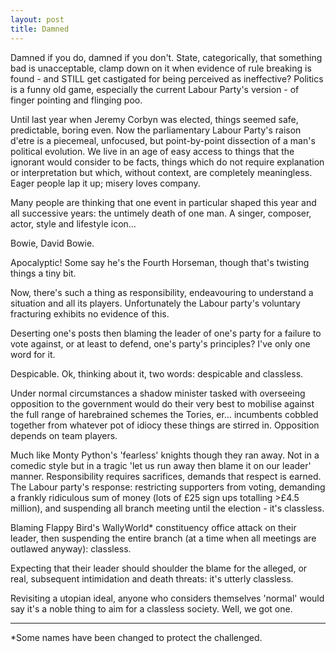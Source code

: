 ```yaml
---
layout: post
title: Damned
---
```


Damned if you do, damned if you don't.  State, categorically, that something bad is unacceptable, clamp down on it when evidence of rule breaking is found - and STILL get castigated for being perceived as ineffective?  Politics is a funny old game, especially the current Labour Party's version - of finger pointing and flinging poo.

Until last year when Jeremy Corbyn was elected, things seemed safe, predictable, boring even.  Now the parliamentary Labour Party's raison d'etre is a piecemeal, unfocused, but point-by-point dissection of a man's political evolution.  We live in an age of easy access to things that the ignorant would consider to be facts, things which do not require explanation or interpretation but which, without context, are completely meaningless.  Eager people lap it up; misery loves company. 

Many people are thinking that one event in particular shaped this year and all successive years: the untimely death of one man.  A singer, composer, actor, style and lifestyle icon…

Bowie, David Bowie.

Apocalyptic!  Some say he's the Fourth Horseman, though that's twisting things a tiny bit.

Now, there's such a thing as responsibility, endeavouring to understand a situation and all its players.  Unfortunately the Labour party's voluntary fracturing exhibits no evidence of this.

Deserting one's posts then blaming the leader of one's party for a failure to vote against, or at least to defend, one's party's principles?  I've only one word for it.

Despicable.  Ok, thinking about it, two words: despicable and classless.

Under normal circumstances a shadow minister tasked with overseeing opposition to the government would do their very best to mobilise against the full range of harebrained schemes the Tories, er… incumbents cobbled together from whatever pot of idiocy these things are stirred in.  Opposition depends on team players.

Much like Monty Python's 'fearless' knights though they ran away.  Not in a comedic style but in a tragic 'let us run away then blame it on our leader' manner.  Responsibility requires sacrifices, demands that respect is earned.  The Labour party's response: restricting supporters from voting, demanding a frankly ridiculous sum of money (lots of £25 sign ups totalling >£4.5 million), and suspending all branch meeting until the election - it's classless.

Blaming Flappy Bird's WallyWorld* constituency office attack on their leader, then suspending the entire branch (at a time when all meetings are outlawed anyway): classless.

Expecting that their leader should shoulder the blame for the alleged, or real, subsequent intimidation and death threats: it's utterly classless.

Revisiting a utopian ideal, anyone who considers themselves 'normal' would say it's a noble thing to aim for a classless society.  Well, we got one.

---

*Some names have been changed to protect the challenged.
